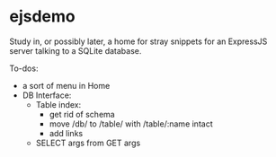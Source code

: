 # ejsdemo
Study in, or possibly later, a home for stray snippets for an ExpressJS server talking to a SQLite database.

To-dos:
- a sort of menu in Home
- DB Interface:
    - Table index:
        - get rid of schema
        - move /db/ to /table/ with /table/:name intact
        - add links
    - SELECT args from GET args
